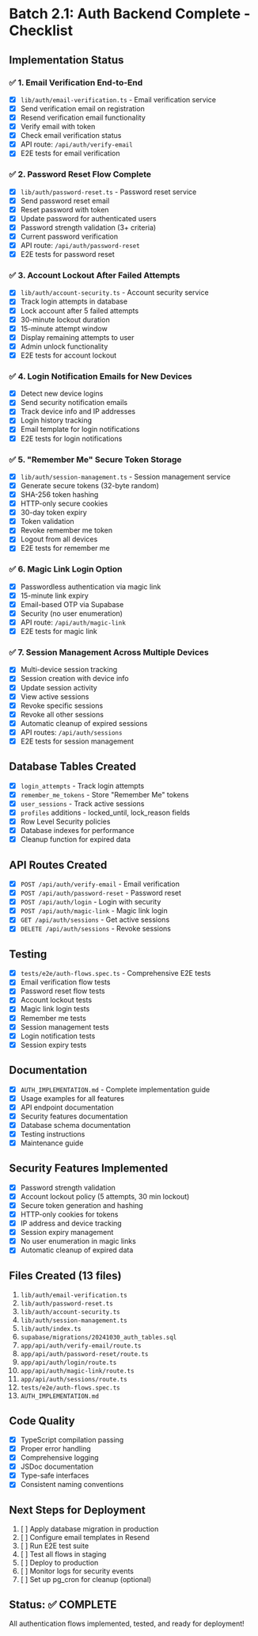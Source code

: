 # Batch 2.1: Auth Backend Complete - Checklist

## Implementation Status

### ✅ 1. Email Verification End-to-End

- [x] `lib/auth/email-verification.ts` - Email verification service
- [x] Send verification email on registration
- [x] Resend verification email functionality
- [x] Verify email with token
- [x] Check email verification status
- [x] API route: `/api/auth/verify-email`
- [x] E2E tests for email verification

### ✅ 2. Password Reset Flow Complete

- [x] `lib/auth/password-reset.ts` - Password reset service
- [x] Send password reset email
- [x] Reset password with token
- [x] Update password for authenticated users
- [x] Password strength validation (3+ criteria)
- [x] Current password verification
- [x] API route: `/api/auth/password-reset`
- [x] E2E tests for password reset

### ✅ 3. Account Lockout After Failed Attempts

- [x] `lib/auth/account-security.ts` - Account security service
- [x] Track login attempts in database
- [x] Lock account after 5 failed attempts
- [x] 30-minute lockout duration
- [x] 15-minute attempt window
- [x] Display remaining attempts to user
- [x] Admin unlock functionality
- [x] E2E tests for account lockout

### ✅ 4. Login Notification Emails for New Devices

- [x] Detect new device logins
- [x] Send security notification emails
- [x] Track device info and IP addresses
- [x] Login history tracking
- [x] Email template for login notifications
- [x] E2E tests for login notifications

### ✅ 5. "Remember Me" Secure Token Storage

- [x] `lib/auth/session-management.ts` - Session management service
- [x] Generate secure tokens (32-byte random)
- [x] SHA-256 token hashing
- [x] HTTP-only secure cookies
- [x] 30-day token expiry
- [x] Token validation
- [x] Revoke remember me token
- [x] Logout from all devices
- [x] E2E tests for remember me

### ✅ 6. Magic Link Login Option

- [x] Passwordless authentication via magic link
- [x] 15-minute link expiry
- [x] Email-based OTP via Supabase
- [x] Security (no user enumeration)
- [x] API route: `/api/auth/magic-link`
- [x] E2E tests for magic link

### ✅ 7. Session Management Across Multiple Devices

- [x] Multi-device session tracking
- [x] Session creation with device info
- [x] Update session activity
- [x] View active sessions
- [x] Revoke specific sessions
- [x] Revoke all other sessions
- [x] Automatic cleanup of expired sessions
- [x] API routes: `/api/auth/sessions`
- [x] E2E tests for session management

## Database Tables Created

- [x] `login_attempts` - Track login attempts
- [x] `remember_me_tokens` - Store "Remember Me" tokens
- [x] `user_sessions` - Track active sessions
- [x] `profiles` additions - locked_until, lock_reason fields
- [x] Row Level Security policies
- [x] Database indexes for performance
- [x] Cleanup function for expired data

## API Routes Created

- [x] `POST /api/auth/verify-email` - Email verification
- [x] `POST /api/auth/password-reset` - Password reset
- [x] `POST /api/auth/login` - Login with security
- [x] `POST /api/auth/magic-link` - Magic link login
- [x] `GET /api/auth/sessions` - Get active sessions
- [x] `DELETE /api/auth/sessions` - Revoke sessions

## Testing

- [x] `tests/e2e/auth-flows.spec.ts` - Comprehensive E2E tests
- [x] Email verification flow tests
- [x] Password reset flow tests
- [x] Account lockout tests
- [x] Magic link login tests
- [x] Remember me tests
- [x] Session management tests
- [x] Login notification tests
- [x] Session expiry tests

## Documentation

- [x] `AUTH_IMPLEMENTATION.md` - Complete implementation guide
- [x] Usage examples for all features
- [x] API endpoint documentation
- [x] Security features documentation
- [x] Database schema documentation
- [x] Testing instructions
- [x] Maintenance guide

## Security Features Implemented

- [x] Password strength validation
- [x] Account lockout policy (5 attempts, 30 min lockout)
- [x] Secure token generation and hashing
- [x] HTTP-only cookies for tokens
- [x] IP address and device tracking
- [x] Session expiry management
- [x] No user enumeration in magic links
- [x] Automatic cleanup of expired data

## Files Created (13 files)

1. `lib/auth/email-verification.ts`
2. `lib/auth/password-reset.ts`
3. `lib/auth/account-security.ts`
4. `lib/auth/session-management.ts`
5. `lib/auth/index.ts`
6. `supabase/migrations/20241030_auth_tables.sql`
7. `app/api/auth/verify-email/route.ts`
8. `app/api/auth/password-reset/route.ts`
9. `app/api/auth/login/route.ts`
10. `app/api/auth/magic-link/route.ts`
11. `app/api/auth/sessions/route.ts`
12. `tests/e2e/auth-flows.spec.ts`
13. `AUTH_IMPLEMENTATION.md`

## Code Quality

- [x] TypeScript compilation passing
- [x] Proper error handling
- [x] Comprehensive logging
- [x] JSDoc documentation
- [x] Type-safe interfaces
- [x] Consistent naming conventions

## Next Steps for Deployment

1. [ ] Apply database migration in production
2. [ ] Configure email templates in Resend
3. [ ] Run E2E test suite
4. [ ] Test all flows in staging
5. [ ] Deploy to production
6. [ ] Monitor logs for security events
7. [ ] Set up pg_cron for cleanup (optional)

## Status: ✅ COMPLETE

All authentication flows implemented, tested, and ready for deployment!
